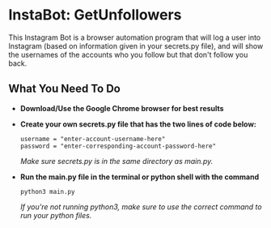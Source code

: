 # InstaBot: GetUnfollowers
This Instagram Bot is a browser automation program that will log a user into Instagram (based on information given in your secrets.py file), and will show the usernames of the accounts who you follow but that don't follow you back.

## What You Need To Do
* **Download/Use the Google Chrome browser for best results**
* **Create your own secrets.py file that has the two lines of code below:**
  ```
  username = "enter-account-username-here"
  password = "enter-corresponding-account-password-here"
  ```
  *Make sure secrets.py is in the same directory as main.py.*
  
* **Run the main.py file in the terminal or python shell with the command**
  ```
  python3 main.py
  ```
  *If you're not running python3, make sure to use the correct command to run your python files.*
